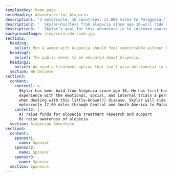 ```yaml
---
templateKey: home-page
heroHeading: Adventures for Alopecia
description1: '1 motorcycle. 16 countries. 17,000 miles to Patagonia.'
description2: '  Skylar—hairless from alopecia since age 16—will ride a motorcycle from   Washington, D.C. to the southern tip of Argentina starting summer 2019 for   Alopecia.'
description3: '  Skylar’s goal for this adventure is to increase awareness of   Alopecia and raise funds for Alopecia research and support — one mile at a   time.'
backgroundImage: /img/colorado-road.jpg
section2:
  heading:
    belief: Men & women with Alopecia should feel comfortable without hair.
  heading2:
    belief: The public needs to be educated about Alopecia.
  heading3:
    belief: We need a treatment option that isn’t also detrimental to one’s health.
  section: We believe
section3:
  content:
    content1: >-
      Skylar has been bald from Alopecia since age 16. He has first-hand
      experience with the emotional, social, and internal trials a person faces
      when dealing with this little-known(?) disease. Skylar will ride a
      motorcycle 17,00 miles through Central and South America to Patagonia to:
    content2: |-
      A) raise funds for alopecia treatment research and support 
      B) raise awareness of alopecia.
  section: Alopecian Adventure
section4:
  content:
    sponsor1:
      name: Sponsor
    sponsor2:
      name: Sponsor
    sponsor3:
      name: Sponsor
  section: Sponsors
---
```


